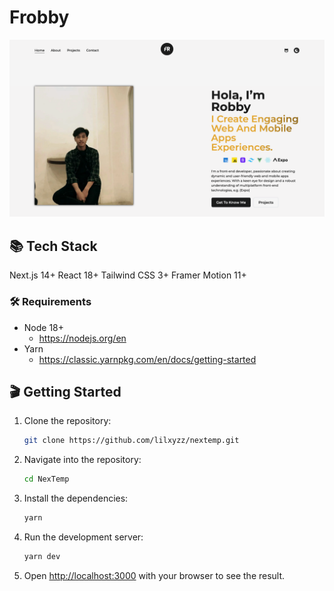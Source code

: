 # Frobby

![Fatah RobbySalam - A Next.js Personal Web App](https://github.com/fthrobby/portofolio-next-v2/blob/main/public/summary.png)

## 📚 Tech Stack
Next.js 14+
React 18+
Tailwind CSS 3+
Framer Motion 11+

### 🛠️ Requirements

- Node 18+
  - https://nodejs.org/en
- Yarn
  - https://classic.yarnpkg.com/en/docs/getting-started



## 🎬 Getting Started

1. Clone the repository:
    ```bash
    git clone https://github.com/lilxyzz/nextemp.git
    ```

2. Navigate into the repository:
    ```bash
    cd NexTemp
    ```

3. Install the dependencies:
    ```bash
    yarn
    ```

4. Run the development server:
    ```bash
    yarn dev
    ```
5. Open [http://localhost:3000](http://localhost:3000) with your browser to see the result.
